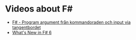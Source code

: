 # Videos about F#

- [F# - Program argument från kommandoraden och input via tangentbordet](https://www.youtube.com/watch?v=gIEdNgsAlYA)
- [What's New in F# 6](https://www.youtube.com/watch?v=jOrgDoMuFog)
